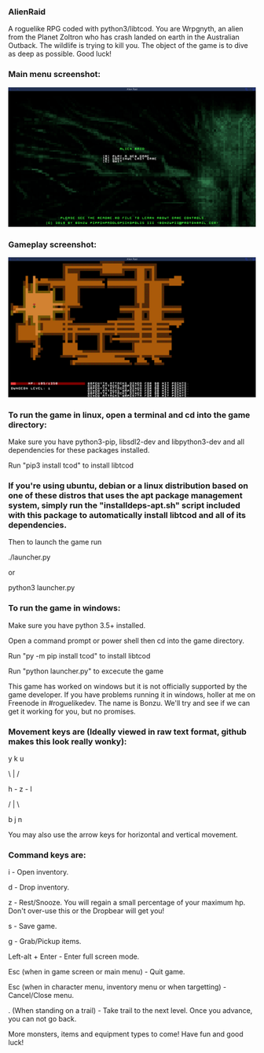 ### AlienRaid
A roguelike RPG coded with python3/libtcod. You are Wrpgnyth, an alien from the Planet Zoltron who has crash landed on earth in the Australian Outback. The wildlife is trying to kill you. The object of the game is to dive as deep as possible. Good luck! 

### Main menu screenshot:

![alt text](https://raw.githubusercontent.com/bonzupii/AlienRaid/master/screenshot1.png "Main Menu")

### Gameplay screenshot:

![alt text](https://raw.githubusercontent.com/bonzupii/AlienRaid/master/screenshot2.png "Gameplay")


### To run the game in linux, open a terminal and cd into the game directory:

Make sure you have python3-pip, libsdl2-dev and libpython3-dev and all dependencies for these packages installed.

Run "pip3 install tcod" to install libtcod

### If you're using ubuntu, debian or a linux distribution based on one of these distros that uses the apt package management system, simply run the "installdeps-apt.sh" script included with this package to automatically install libtcod and all of its dependencies.

Then to launch the game run
 
./launcher.py

or

python3 launcher.py



### To run the game in windows:

Make sure you have python 3.5+ installed.

Open a command prompt or power shell then cd into the game directory.

Run "py -m pip install tcod" to install libtcod

Run "python launcher.py" to excecute the game

This game has worked on windows but it is not officially supported by the game developer. If you have problems running it in windows, holler at me on Freenode in #roguelikedev. The name is Bonzu. We'll try and see if we can get it working for you, but no promises.

### Movement keys are (Ideally viewed in raw text format, github makes this look really wonky):
 
 y   k   u
 
  \  |  / 
 
 h - z - l
 
 /   |  \
 
 b   j   n
 

You may also use the arrow keys for horizontal and vertical movement.
 

### Command keys are:

i - Open inventory.

d - Drop inventory.

z - Rest/Snooze. You will regain a small percentage of your maximum hp. Don't over-use this or the Dropbear will get you!

s - Save game.

g - Grab/Pickup items.

Left-alt + Enter - Enter full screen mode.

Esc (when in game screen or main menu) - Quit game.

Esc (when in character menu, inventory menu or when targetting) - Cancel/Close menu.

. (When standing on a trail) - Take trail to the next level. Once you advance, you can not go back.

More monsters, items and equipment types to come! Have fun and good luck!
